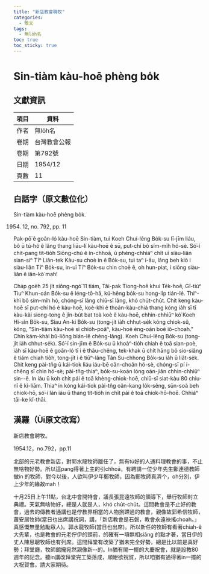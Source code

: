 ```yaml
---
title: "新店教會聘牧"
categories:
  - 散文
tags:
  - 無lo̍h名
toc: true
toc_sticky: true
---
```


# Sin-tiàm kàu-hoē phèng bo̍k

## 文獻資訊

| 項目 | 資料 |
|---|---|
| 作者 | 無lo̍h名 |
| 卷期 | 台灣教會公報 |
| 卷期 | 第792號 |
| 日期 | 1954/12 |
| 頁數 | 11 |

## 白話字（原文數位化）

Sin-tiàm kàu-hoē phèng bo̍k.

1954. 12, no. 792, pp. 11

Pak-pō͘ ê goân-ló kàu-hoē Sin-tiàm, tuì Koeh Chuí-lêng Bo̍k-su lī-jīm liáu, bô ū tú-hó ê lâng thang liāu-lí kàu-hoē ê sū, put-chí bô sím-mi̍h hó-sè. Só͘-í chit-pang tit-tio̍h Siōng-chú ê ín-chhoā, ū phèng-chhiáⁿ chi̍t uī siàu-liân sian-siⁿ Tīⁿ Liân-tek Kàu-su choè in ê Bo̍k-su, tuì taⁿ í-āu, lâng beh kiò i siàu-liân Tīⁿ Bo̍k-su, in-uī Tīⁿ Bo̍k-su chin choē ê, oh hun-piat, i siōng siàu-liân ê iân-kò͘ mah!

Cha̍p goe̍h 25 ji̍t siōng-ngó͘ 11 tiám, Tâi-pak Tiong-hoē khui Te̍k-hoē, Gī-tiúⁿ Tiuⁿ Khun-oán Bo̍k-su ê léng-tō-hā, kú-hêng bo̍k-su hong-li̍p tián-lé. Thiⁿ-khì bô sím-mi̍h hó, chóng-sī lâng chiū-sī lâng, khó chu̍t-chu̍t. Chit keng kàu-hoē sī put-chí hó ê kàu-hoē, koè-khì ê thoân-kàu-chiá thang kóng ia̍h sī tī kàu-kài siong-tong ê jîn-bu̍t bat toà koè ê kàu-hoē, chhin-chhiūⁿ kò͘ Koeh Hi-sìn Bo̍k-su, Siau An-ki Bo̍k-su (tong-ji̍t ia̍h chhut-se̍k kóng chiok-sû, kóng, "Sin-tiàm kàu-hoē sī chio̍h-poâⁿ, kàu-hoē éng-oán boē iô-choah." Chin kám-khài bû-liōng bián-lē chèng-lâng). Koeh Chuí-lêng Bo̍k-su (tong-ji̍t ia̍h chhut-se̍k). Só͘-í sin-jīm ê Bo̍k-su ū khoàⁿ-tio̍h chiah ê toā sian-poè, ia̍h sī kàu-hoē ê goân-ló tī i ê thâu-chêng, tek-khak ū chi̍t hāng bô sio-siâng ê tiám chiah tio̍h, tong-ji̍t i ê tiūⁿ-lâng Tân Su-chhong Bo̍k-su ia̍h ū lia̍t-se̍k. Chit keng pài-tn̂g ū kái-tiok liáu iáu-bē oân-choân hó-sè, chóng-sī pí í-chêng sī chin hó-sè; pài-tn̂g-thiaⁿ, bo̍k-su-koán lóng oán-jiân chhin-chhiūⁿ sin--ê. In iáu ū koh chi̍t pái ê toā khèng-chiok-hoē, chiū-sī siat-kàu 80 chiu-nî ê kì-liām. Thiaⁿ in kóng kái-tiok pài-tn̂g oân-kang lo̍k-sêng, sūn-soà beh chiok-hō, só͘-í lán iáu ū thang tit-tio̍h in chi̍t pái ê toā chiok-hō-hoē. Chhiáⁿ tāi-ke kî-thāi.

## 漢羅（Ùi原文改寫）

新店教會聘牧。

1954.12，no.792，pp.11

北部的元老教會新店，對郭水龍牧師離任了，無有tú好的人通料理教會的事，不止無啥物好勢。所以這pang得著上主的引chhoā，有聘請一位少年先生鄭連德教師做in 的牧師，對今以後，人欲叫伊少年鄭牧師，因為鄭牧師真濟个，oh分別，伊上少年的緣故mah！

十月25日上午11點，台北中會開特會，議長張昆遠牧師的領導下，舉行牧師封立典禮。天氣無啥物好，總是人就是人，khó chu̍t-chu̍t。這間教會是不止好的教會，過去的傳教者通講也是佇教界相當的人物捌蹛過的教會，親像故郭希信牧師，蕭安居牧師(當日也出席講祝詞，講，「新店教會是石磐，教會永遠袂搖choah。」真感慨無量勉勵眾人)。郭水龍牧師(當日也出席)。所以新任的牧師有看著chiah-ê大先輩，也是教會的元老佇伊的頭前，的確有一項無相siâng 的點才著，當日伊的丈人陳思聰牧師也有列席。這間拜堂有改築了猶未完全好勢，總是比以前是真好勢；拜堂廳，牧師館攏宛然親像新--的。In猶有閣一擺的大慶祝會，就是設教80週年的記念。聽in講改拜堂完工築落成，順紲欲祝賀，所以咱猶有通得著in一擺的大祝賀會。請大家期待。
